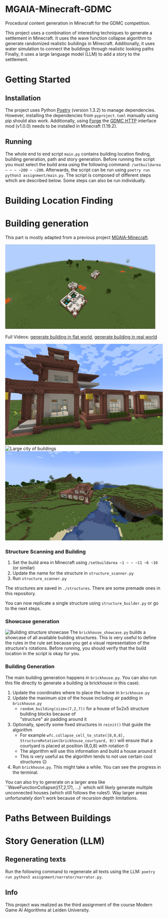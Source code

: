 # MGAIA-Minecraft-GDMC
Procedural content generation in Minecraft for the GDMC competition. 

This project uses a combination of interesting techniques to generate a settlement in Minecraft. 
It uses the wave function collapse algorithm to generate randomized realistic buildings in Minecraft.
Additionally, it uses water simulation to connect the buildings through realistic looking paths
Finally, it uses a large language model (LLM) to add a story to the settlement. 



# Getting Started
## Installation

The project uses Python [Poetry](https://python-poetry.org/) (version 1.3.2) to manage dependencies. However, installing the dependencies from `pyproject.toml` manually using pip should also work.
Additionally, using [Forge](https://files.minecraftforge.net/net/minecraftforge/forge/index_1.19.2.html) the [GDMC HTTP](https://github.com/Niels-NTG/gdmc_http_interface) interface mod (v1.0.0) needs to be installed in Minecraft (1.19.2).


## Running

The whole end to end script `main.py` contains building location finding, building generation, path and story generation.
Before running the script you must select the build area using the following command: `/setbuildarea ~ ~ ~ ~200 ~ ~200`.
Afterwards, the script can be run using `poetry run python3 assignment/main.py`.
The script is composed of different steps which are described below. 
Some steps can also be run individually.


# Building Location Finding



# Building generation
This part is mostly adapted from a previous project [MGAIA-Minecraft](https://github.com/ScholliYT/MGAIA-Minecraft).

![GIF of a large building generation process](docs/images/buildings/WFC_Generated_Building_3x.gif)

Full Videos: [generate building in flat world](https://cloud.fachschaften.org/s/iHzxSNXsZpsr46Z), [generate building in real world](https://cloud.fachschaften.org/s/c5NKyaDjYeLwEer)

![Close up of some building structures](docs/images/buildings/structures/building-structures-close-up.png)
![Large city of buildings](docs/images/buildings/large-city.png)
![Medium-sized building in real world](docs/images/buildings/generated_medium_building.png)


### Structure Scanning and Building

1. Set the build area in Minecraft using `/setbuildarea ~1 ~ ~ ~11 ~6 ~10` (or similar)
2. Update the name for the structure in `structure_scanner.py`
3. Run `structure_scanner.py`

The structures are saved in `./structures`. There are some premade ones in this repository.

You can now replicate a single structure using `structure_builder.py` or go to the next steps.

### Showcase generation
![Building structure showcase](docs/images/buildings/structures/strucutre_showcase.png)
The `brickhouse_showcase.py` builds a showcase of all available building structures. This is very useful to define the rules in the rule set 
because you get a visual representation of the structure's rotations.
Before running, you should verify that the build location in the script is okay for you.

### Building Generation

The main building generation happens in `brickhouse.py`. 
You can also run this file directly to generate a building (a brickhouse in this case).

1. Update the coordinates where to place the house in `brickhouse.py`
2. Update the maximum size of the house including air padding in `brickhouse.py`
    - `random_building(size=(7,2,7))` for a house of
    5x2x5 structure building blocks because of  
    "structure" air padding around it
3. Optionally, specify some fixed structures in `reinit()` that guide the algorithm
    - For example `wfc.collapse_cell_to_state([8,0,8], StructureRotation(brickhouse_courtyard, 0))` will ensure that a courtyard is placed at position (8,0,8) with rotation 0
    - The algorithm will use this information and build a house around it
    - This is very useful as the algorithm tends to not use certain cool structures ☹️
4. Run `brickhouse.py`. This might take a while. You can see the progress in the terminal.

You can also try to generate on a larger area like ``WaveFunctionCollapse((17,2,17), ...)`
which will likely generate multiple unconnected houses (which still follows the rules!). 
Way larger areas unfortunately don't work because of recursion depth limitations. 



# Paths Between Buildings


# Story Generation (LLM)

## Regenerating texts

Run the following command to regenerate all texts using the LLM: `poetry run python3 assignment/narrator/narrator.py`.


## Info
This project was realized as the third assignment of the course Modern Game AI Algorithms at Leiden University.